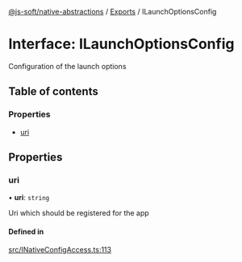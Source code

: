 [@js-soft/native-abstractions](../README.md) / [Exports](../modules.md) / ILaunchOptionsConfig

# Interface: ILaunchOptionsConfig

Configuration of the launch options

## Table of contents

### Properties

- [uri](ILaunchOptionsConfig.md#uri)

## Properties

### uri

• **uri**: `string`

Uri which should be registered for the app

#### Defined in

[src/INativeConfigAccess.ts:113](https://github.com/js-soft/ts-native-access/blob/dceb9d6/packages/abstractions/src/INativeConfigAccess.ts#L113)

